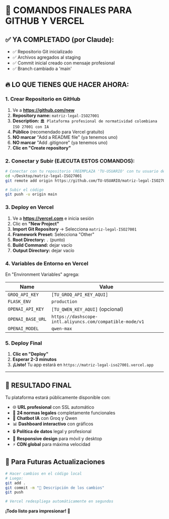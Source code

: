# 🎯 COMANDOS FINALES PARA GITHUB Y VERCEL

## ✅ YA COMPLETADO (por Claude):
- ✅ Repositorio Git inicializado
- ✅ Archivos agregados al staging 
- ✅ Commit inicial creado con mensaje profesional
- ✅ Branch cambiado a 'main'

## 🔥 LO QUE TIENES QUE HACER AHORA:

### 1. Crear Repositorio en GitHub
1. Ve a **https://github.com/new**
2. **Repository name:** `matriz-legal-ISO27001`
3. **Description:** `🏛️ Plataforma profesional de normatividad colombiana ISO 27001 con IA`
4. **Público** (recomendado para Vercel gratuito)
5. **NO marcar** "Add a README file" (ya tenemos uno)
6. **NO marcar** "Add .gitignore" (ya tenemos uno)
7. **Clic en "Create repository"**

### 2. Conectar y Subir (EJECUTA ESTOS COMANDOS):

```bash
# Conectar con tu repositorio (REEMPLAZA 'TU-USUARIO' con tu usuario de GitHub)
cd ~/Desktop/matriz-legal-ISO27001
git remote add origin https://github.com/TU-USUARIO/matriz-legal-ISO27001.git

# Subir el código
git push -u origin main
```

### 3. Deploy en Vercel
1. Ve a **https://vercel.com** e inicia sesión
2. Clic en **"New Project"**
3. **Import Git Repository** → Selecciona `matriz-legal-ISO27001`
4. **Framework Preset:** Selecciona "Other"
5. **Root Directory:** `.` (punto)
6. **Build Command:** dejar vacío
7. **Output Directory:** dejar vacío

### 4. Variables de Entorno en Vercel
En "Environment Variables" agrega:

| Name | Value |
|------|-------|
| `GROQ_API_KEY` | `[TU_GROQ_API_KEY_AQUI]` |
| `FLASK_ENV` | `production` |
| `OPENAI_API_KEY` | `[TU_QWEN_KEY_AQUI]` (opcional) |
| `OPENAI_BASE_URL` | `https://dashscope-intl.aliyuncs.com/compatible-mode/v1` |
| `OPENAI_MODEL` | `qwen-max` |

### 5. Deploy Final
1. **Clic en "Deploy"**
2. **Esperar 2-3 minutos**
3. **¡Listo!** Tu app estará en `https://matriz-legal-iso27001.vercel.app`

---

## 🎉 RESULTADO FINAL

Tu plataforma estará públicamente disponible con:
- 🌐 **URL profesional** con SSL automático
- 🚀 **24 normas legales** completamente funcionales
- 🤖 **Chatbot IA** con Groq y Qwen
- 📊 **Dashboard interactivo** con gráficos
- 🔒 **Política de datos** legal y profesional
- 📱 **Responsive design** para móvil y desktop
- ⚡ **CDN global** para máxima velocidad

## 🔄 Para Futuras Actualizaciones

```bash
# Hacer cambios en el código local
# Luego:
git add .
git commit -m "📝 Descripción de los cambios"
git push

# Vercel redespliega automáticamente en segundos
```

**¡Todo listo para impresionar! 🚀**